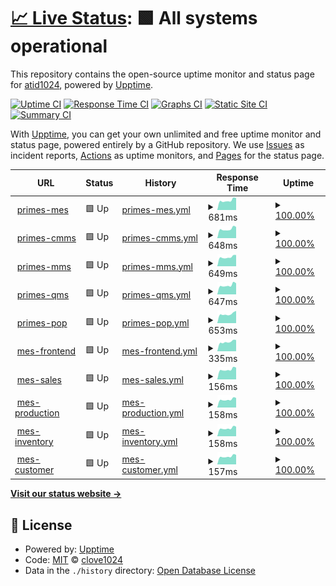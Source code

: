 # [📈 Live Status](https://atid1024.github.io/upptime): <!--live status--> **🟩 All systems operational**

This repository contains the open-source uptime monitor and status page for [atid1024](https://atid1024.github.io/upptime), powered by [Upptime](https://github.com/upptime/upptime).

[![Uptime CI](https://github.com/clove1024/upptime/workflows/Uptime%20CI/badge.svg)](https://github.com/clove1024/upptime/actions?query=workflow%3A%22Uptime+CI%22)
[![Response Time CI](https://github.com/clove1024/upptime/workflows/Response%20Time%20CI/badge.svg)](https://github.com/clove1024/upptime/actions?query=workflow%3A%22Response+Time+CI%22)
[![Graphs CI](https://github.com/clove1024/upptime/workflows/Graphs%20CI/badge.svg)](https://github.com/clove1024/upptime/actions?query=workflow%3A%22Graphs+CI%22)
[![Static Site CI](https://github.com/clove1024/upptime/workflows/Static%20Site%20CI/badge.svg)](https://github.com/clove1024/upptime/actions?query=workflow%3A%22Static+Site+CI%22)
[![Summary CI](https://github.com/clove1024/upptime/workflows/Summary%20CI/badge.svg)](https://github.com/clove1024/upptime/actions?query=workflow%3A%22Summary+CI%22)

With [Upptime](https://upptime.js.org), you can get your own unlimited and free uptime monitor and status page, powered entirely by a GitHub repository. We use [Issues](https://github.com/clove1024/upptime/issues) as incident reports, [Actions](https://github.com/clove1024/upptime/actions) as uptime monitors, and [Pages](https://clove1024.github.io/upptime) for the status page.

<!--start: status pages-->
<!-- This summary is generated by Upptime (https://github.com/upptime/upptime) -->
<!-- Do not edit this manually, your changes will be overwritten -->
<!-- prettier-ignore -->
| URL | Status | History | Response Time | Uptime |
| --- | ------ | ------- | ------------- | ------ |
| <img alt="" src="https://icons.duckduckgo.com/ip3/primes-mes.handymes.com.ico" height="13"> [primes-mes](https://primes-mes.handymes.com) | 🟩 Up | [primes-mes.yml](https://github.com/atid1024/primes-monitoring/commits/HEAD/history/primes-mes.yml) | <details><summary><img alt="Response time graph" src="./graphs/primes-mes/response-time-week.png" height="20"> 681ms</summary><br><a href="https://atid1024.github.io/primes-monitoring/history/primes-mes"><img alt="Response time 775" src="https://img.shields.io/endpoint?url=https%3A%2F%2Fraw.githubusercontent.com%2Fatid1024%2Fprimes-monitoring%2FHEAD%2Fapi%2Fprimes-mes%2Fresponse-time.json"></a><br><a href="https://atid1024.github.io/primes-monitoring/history/primes-mes"><img alt="24-hour response time 856" src="https://img.shields.io/endpoint?url=https%3A%2F%2Fraw.githubusercontent.com%2Fatid1024%2Fprimes-monitoring%2FHEAD%2Fapi%2Fprimes-mes%2Fresponse-time-day.json"></a><br><a href="https://atid1024.github.io/primes-monitoring/history/primes-mes"><img alt="7-day response time 681" src="https://img.shields.io/endpoint?url=https%3A%2F%2Fraw.githubusercontent.com%2Fatid1024%2Fprimes-monitoring%2FHEAD%2Fapi%2Fprimes-mes%2Fresponse-time-week.json"></a><br><a href="https://atid1024.github.io/primes-monitoring/history/primes-mes"><img alt="30-day response time 823" src="https://img.shields.io/endpoint?url=https%3A%2F%2Fraw.githubusercontent.com%2Fatid1024%2Fprimes-monitoring%2FHEAD%2Fapi%2Fprimes-mes%2Fresponse-time-month.json"></a><br><a href="https://atid1024.github.io/primes-monitoring/history/primes-mes"><img alt="1-year response time 775" src="https://img.shields.io/endpoint?url=https%3A%2F%2Fraw.githubusercontent.com%2Fatid1024%2Fprimes-monitoring%2FHEAD%2Fapi%2Fprimes-mes%2Fresponse-time-year.json"></a></details> | <details><summary><a href="https://atid1024.github.io/primes-monitoring/history/primes-mes">100.00%</a></summary><a href="https://atid1024.github.io/primes-monitoring/history/primes-mes"><img alt="All-time uptime 99.98%" src="https://img.shields.io/endpoint?url=https%3A%2F%2Fraw.githubusercontent.com%2Fatid1024%2Fprimes-monitoring%2FHEAD%2Fapi%2Fprimes-mes%2Fuptime.json"></a><br><a href="https://atid1024.github.io/primes-monitoring/history/primes-mes"><img alt="24-hour uptime 100.00%" src="https://img.shields.io/endpoint?url=https%3A%2F%2Fraw.githubusercontent.com%2Fatid1024%2Fprimes-monitoring%2FHEAD%2Fapi%2Fprimes-mes%2Fuptime-day.json"></a><br><a href="https://atid1024.github.io/primes-monitoring/history/primes-mes"><img alt="7-day uptime 100.00%" src="https://img.shields.io/endpoint?url=https%3A%2F%2Fraw.githubusercontent.com%2Fatid1024%2Fprimes-monitoring%2FHEAD%2Fapi%2Fprimes-mes%2Fuptime-week.json"></a><br><a href="https://atid1024.github.io/primes-monitoring/history/primes-mes"><img alt="30-day uptime 100.00%" src="https://img.shields.io/endpoint?url=https%3A%2F%2Fraw.githubusercontent.com%2Fatid1024%2Fprimes-monitoring%2FHEAD%2Fapi%2Fprimes-mes%2Fuptime-month.json"></a><br><a href="https://atid1024.github.io/primes-monitoring/history/primes-mes"><img alt="1-year uptime 99.98%" src="https://img.shields.io/endpoint?url=https%3A%2F%2Fraw.githubusercontent.com%2Fatid1024%2Fprimes-monitoring%2FHEAD%2Fapi%2Fprimes-mes%2Fuptime-year.json"></a></details>
| <img alt="" src="https://icons.duckduckgo.com/ip3/primes-cmms.handymes.com.ico" height="13"> [primes-cmms](https://primes-cmms.handymes.com) | 🟩 Up | [primes-cmms.yml](https://github.com/atid1024/primes-monitoring/commits/HEAD/history/primes-cmms.yml) | <details><summary><img alt="Response time graph" src="./graphs/primes-cmms/response-time-week.png" height="20"> 648ms</summary><br><a href="https://atid1024.github.io/primes-monitoring/history/primes-cmms"><img alt="Response time 760" src="https://img.shields.io/endpoint?url=https%3A%2F%2Fraw.githubusercontent.com%2Fatid1024%2Fprimes-monitoring%2FHEAD%2Fapi%2Fprimes-cmms%2Fresponse-time.json"></a><br><a href="https://atid1024.github.io/primes-monitoring/history/primes-cmms"><img alt="24-hour response time 796" src="https://img.shields.io/endpoint?url=https%3A%2F%2Fraw.githubusercontent.com%2Fatid1024%2Fprimes-monitoring%2FHEAD%2Fapi%2Fprimes-cmms%2Fresponse-time-day.json"></a><br><a href="https://atid1024.github.io/primes-monitoring/history/primes-cmms"><img alt="7-day response time 648" src="https://img.shields.io/endpoint?url=https%3A%2F%2Fraw.githubusercontent.com%2Fatid1024%2Fprimes-monitoring%2FHEAD%2Fapi%2Fprimes-cmms%2Fresponse-time-week.json"></a><br><a href="https://atid1024.github.io/primes-monitoring/history/primes-cmms"><img alt="30-day response time 704" src="https://img.shields.io/endpoint?url=https%3A%2F%2Fraw.githubusercontent.com%2Fatid1024%2Fprimes-monitoring%2FHEAD%2Fapi%2Fprimes-cmms%2Fresponse-time-month.json"></a><br><a href="https://atid1024.github.io/primes-monitoring/history/primes-cmms"><img alt="1-year response time 760" src="https://img.shields.io/endpoint?url=https%3A%2F%2Fraw.githubusercontent.com%2Fatid1024%2Fprimes-monitoring%2FHEAD%2Fapi%2Fprimes-cmms%2Fresponse-time-year.json"></a></details> | <details><summary><a href="https://atid1024.github.io/primes-monitoring/history/primes-cmms">100.00%</a></summary><a href="https://atid1024.github.io/primes-monitoring/history/primes-cmms"><img alt="All-time uptime 99.98%" src="https://img.shields.io/endpoint?url=https%3A%2F%2Fraw.githubusercontent.com%2Fatid1024%2Fprimes-monitoring%2FHEAD%2Fapi%2Fprimes-cmms%2Fuptime.json"></a><br><a href="https://atid1024.github.io/primes-monitoring/history/primes-cmms"><img alt="24-hour uptime 100.00%" src="https://img.shields.io/endpoint?url=https%3A%2F%2Fraw.githubusercontent.com%2Fatid1024%2Fprimes-monitoring%2FHEAD%2Fapi%2Fprimes-cmms%2Fuptime-day.json"></a><br><a href="https://atid1024.github.io/primes-monitoring/history/primes-cmms"><img alt="7-day uptime 100.00%" src="https://img.shields.io/endpoint?url=https%3A%2F%2Fraw.githubusercontent.com%2Fatid1024%2Fprimes-monitoring%2FHEAD%2Fapi%2Fprimes-cmms%2Fuptime-week.json"></a><br><a href="https://atid1024.github.io/primes-monitoring/history/primes-cmms"><img alt="30-day uptime 100.00%" src="https://img.shields.io/endpoint?url=https%3A%2F%2Fraw.githubusercontent.com%2Fatid1024%2Fprimes-monitoring%2FHEAD%2Fapi%2Fprimes-cmms%2Fuptime-month.json"></a><br><a href="https://atid1024.github.io/primes-monitoring/history/primes-cmms"><img alt="1-year uptime 99.98%" src="https://img.shields.io/endpoint?url=https%3A%2F%2Fraw.githubusercontent.com%2Fatid1024%2Fprimes-monitoring%2FHEAD%2Fapi%2Fprimes-cmms%2Fuptime-year.json"></a></details>
| <img alt="" src="https://icons.duckduckgo.com/ip3/primes-mms.handymes.com.ico" height="13"> [primes-mms](https://primes-mms.handymes.com) | 🟩 Up | [primes-mms.yml](https://github.com/atid1024/primes-monitoring/commits/HEAD/history/primes-mms.yml) | <details><summary><img alt="Response time graph" src="./graphs/primes-mms/response-time-week.png" height="20"> 649ms</summary><br><a href="https://atid1024.github.io/primes-monitoring/history/primes-mms"><img alt="Response time 748" src="https://img.shields.io/endpoint?url=https%3A%2F%2Fraw.githubusercontent.com%2Fatid1024%2Fprimes-monitoring%2FHEAD%2Fapi%2Fprimes-mms%2Fresponse-time.json"></a><br><a href="https://atid1024.github.io/primes-monitoring/history/primes-mms"><img alt="24-hour response time 801" src="https://img.shields.io/endpoint?url=https%3A%2F%2Fraw.githubusercontent.com%2Fatid1024%2Fprimes-monitoring%2FHEAD%2Fapi%2Fprimes-mms%2Fresponse-time-day.json"></a><br><a href="https://atid1024.github.io/primes-monitoring/history/primes-mms"><img alt="7-day response time 649" src="https://img.shields.io/endpoint?url=https%3A%2F%2Fraw.githubusercontent.com%2Fatid1024%2Fprimes-monitoring%2FHEAD%2Fapi%2Fprimes-mms%2Fresponse-time-week.json"></a><br><a href="https://atid1024.github.io/primes-monitoring/history/primes-mms"><img alt="30-day response time 705" src="https://img.shields.io/endpoint?url=https%3A%2F%2Fraw.githubusercontent.com%2Fatid1024%2Fprimes-monitoring%2FHEAD%2Fapi%2Fprimes-mms%2Fresponse-time-month.json"></a><br><a href="https://atid1024.github.io/primes-monitoring/history/primes-mms"><img alt="1-year response time 748" src="https://img.shields.io/endpoint?url=https%3A%2F%2Fraw.githubusercontent.com%2Fatid1024%2Fprimes-monitoring%2FHEAD%2Fapi%2Fprimes-mms%2Fresponse-time-year.json"></a></details> | <details><summary><a href="https://atid1024.github.io/primes-monitoring/history/primes-mms">100.00%</a></summary><a href="https://atid1024.github.io/primes-monitoring/history/primes-mms"><img alt="All-time uptime 99.98%" src="https://img.shields.io/endpoint?url=https%3A%2F%2Fraw.githubusercontent.com%2Fatid1024%2Fprimes-monitoring%2FHEAD%2Fapi%2Fprimes-mms%2Fuptime.json"></a><br><a href="https://atid1024.github.io/primes-monitoring/history/primes-mms"><img alt="24-hour uptime 100.00%" src="https://img.shields.io/endpoint?url=https%3A%2F%2Fraw.githubusercontent.com%2Fatid1024%2Fprimes-monitoring%2FHEAD%2Fapi%2Fprimes-mms%2Fuptime-day.json"></a><br><a href="https://atid1024.github.io/primes-monitoring/history/primes-mms"><img alt="7-day uptime 100.00%" src="https://img.shields.io/endpoint?url=https%3A%2F%2Fraw.githubusercontent.com%2Fatid1024%2Fprimes-monitoring%2FHEAD%2Fapi%2Fprimes-mms%2Fuptime-week.json"></a><br><a href="https://atid1024.github.io/primes-monitoring/history/primes-mms"><img alt="30-day uptime 100.00%" src="https://img.shields.io/endpoint?url=https%3A%2F%2Fraw.githubusercontent.com%2Fatid1024%2Fprimes-monitoring%2FHEAD%2Fapi%2Fprimes-mms%2Fuptime-month.json"></a><br><a href="https://atid1024.github.io/primes-monitoring/history/primes-mms"><img alt="1-year uptime 99.98%" src="https://img.shields.io/endpoint?url=https%3A%2F%2Fraw.githubusercontent.com%2Fatid1024%2Fprimes-monitoring%2FHEAD%2Fapi%2Fprimes-mms%2Fuptime-year.json"></a></details>
| <img alt="" src="https://icons.duckduckgo.com/ip3/primes-qms.handymes.com.ico" height="13"> [primes-qms](https://primes-qms.handymes.com) | 🟩 Up | [primes-qms.yml](https://github.com/atid1024/primes-monitoring/commits/HEAD/history/primes-qms.yml) | <details><summary><img alt="Response time graph" src="./graphs/primes-qms/response-time-week.png" height="20"> 647ms</summary><br><a href="https://atid1024.github.io/primes-monitoring/history/primes-qms"><img alt="Response time 740" src="https://img.shields.io/endpoint?url=https%3A%2F%2Fraw.githubusercontent.com%2Fatid1024%2Fprimes-monitoring%2FHEAD%2Fapi%2Fprimes-qms%2Fresponse-time.json"></a><br><a href="https://atid1024.github.io/primes-monitoring/history/primes-qms"><img alt="24-hour response time 789" src="https://img.shields.io/endpoint?url=https%3A%2F%2Fraw.githubusercontent.com%2Fatid1024%2Fprimes-monitoring%2FHEAD%2Fapi%2Fprimes-qms%2Fresponse-time-day.json"></a><br><a href="https://atid1024.github.io/primes-monitoring/history/primes-qms"><img alt="7-day response time 647" src="https://img.shields.io/endpoint?url=https%3A%2F%2Fraw.githubusercontent.com%2Fatid1024%2Fprimes-monitoring%2FHEAD%2Fapi%2Fprimes-qms%2Fresponse-time-week.json"></a><br><a href="https://atid1024.github.io/primes-monitoring/history/primes-qms"><img alt="30-day response time 695" src="https://img.shields.io/endpoint?url=https%3A%2F%2Fraw.githubusercontent.com%2Fatid1024%2Fprimes-monitoring%2FHEAD%2Fapi%2Fprimes-qms%2Fresponse-time-month.json"></a><br><a href="https://atid1024.github.io/primes-monitoring/history/primes-qms"><img alt="1-year response time 740" src="https://img.shields.io/endpoint?url=https%3A%2F%2Fraw.githubusercontent.com%2Fatid1024%2Fprimes-monitoring%2FHEAD%2Fapi%2Fprimes-qms%2Fresponse-time-year.json"></a></details> | <details><summary><a href="https://atid1024.github.io/primes-monitoring/history/primes-qms">100.00%</a></summary><a href="https://atid1024.github.io/primes-monitoring/history/primes-qms"><img alt="All-time uptime 99.98%" src="https://img.shields.io/endpoint?url=https%3A%2F%2Fraw.githubusercontent.com%2Fatid1024%2Fprimes-monitoring%2FHEAD%2Fapi%2Fprimes-qms%2Fuptime.json"></a><br><a href="https://atid1024.github.io/primes-monitoring/history/primes-qms"><img alt="24-hour uptime 100.00%" src="https://img.shields.io/endpoint?url=https%3A%2F%2Fraw.githubusercontent.com%2Fatid1024%2Fprimes-monitoring%2FHEAD%2Fapi%2Fprimes-qms%2Fuptime-day.json"></a><br><a href="https://atid1024.github.io/primes-monitoring/history/primes-qms"><img alt="7-day uptime 100.00%" src="https://img.shields.io/endpoint?url=https%3A%2F%2Fraw.githubusercontent.com%2Fatid1024%2Fprimes-monitoring%2FHEAD%2Fapi%2Fprimes-qms%2Fuptime-week.json"></a><br><a href="https://atid1024.github.io/primes-monitoring/history/primes-qms"><img alt="30-day uptime 100.00%" src="https://img.shields.io/endpoint?url=https%3A%2F%2Fraw.githubusercontent.com%2Fatid1024%2Fprimes-monitoring%2FHEAD%2Fapi%2Fprimes-qms%2Fuptime-month.json"></a><br><a href="https://atid1024.github.io/primes-monitoring/history/primes-qms"><img alt="1-year uptime 99.98%" src="https://img.shields.io/endpoint?url=https%3A%2F%2Fraw.githubusercontent.com%2Fatid1024%2Fprimes-monitoring%2FHEAD%2Fapi%2Fprimes-qms%2Fuptime-year.json"></a></details>
| <img alt="" src="https://icons.duckduckgo.com/ip3/primes-pop.handymes.com.ico" height="13"> [primes-pop](https://primes-pop.handymes.com) | 🟩 Up | [primes-pop.yml](https://github.com/atid1024/primes-monitoring/commits/HEAD/history/primes-pop.yml) | <details><summary><img alt="Response time graph" src="./graphs/primes-pop/response-time-week.png" height="20"> 653ms</summary><br><a href="https://atid1024.github.io/primes-monitoring/history/primes-pop"><img alt="Response time 736" src="https://img.shields.io/endpoint?url=https%3A%2F%2Fraw.githubusercontent.com%2Fatid1024%2Fprimes-monitoring%2FHEAD%2Fapi%2Fprimes-pop%2Fresponse-time.json"></a><br><a href="https://atid1024.github.io/primes-monitoring/history/primes-pop"><img alt="24-hour response time 875" src="https://img.shields.io/endpoint?url=https%3A%2F%2Fraw.githubusercontent.com%2Fatid1024%2Fprimes-monitoring%2FHEAD%2Fapi%2Fprimes-pop%2Fresponse-time-day.json"></a><br><a href="https://atid1024.github.io/primes-monitoring/history/primes-pop"><img alt="7-day response time 653" src="https://img.shields.io/endpoint?url=https%3A%2F%2Fraw.githubusercontent.com%2Fatid1024%2Fprimes-monitoring%2FHEAD%2Fapi%2Fprimes-pop%2Fresponse-time-week.json"></a><br><a href="https://atid1024.github.io/primes-monitoring/history/primes-pop"><img alt="30-day response time 692" src="https://img.shields.io/endpoint?url=https%3A%2F%2Fraw.githubusercontent.com%2Fatid1024%2Fprimes-monitoring%2FHEAD%2Fapi%2Fprimes-pop%2Fresponse-time-month.json"></a><br><a href="https://atid1024.github.io/primes-monitoring/history/primes-pop"><img alt="1-year response time 736" src="https://img.shields.io/endpoint?url=https%3A%2F%2Fraw.githubusercontent.com%2Fatid1024%2Fprimes-monitoring%2FHEAD%2Fapi%2Fprimes-pop%2Fresponse-time-year.json"></a></details> | <details><summary><a href="https://atid1024.github.io/primes-monitoring/history/primes-pop">100.00%</a></summary><a href="https://atid1024.github.io/primes-monitoring/history/primes-pop"><img alt="All-time uptime 99.98%" src="https://img.shields.io/endpoint?url=https%3A%2F%2Fraw.githubusercontent.com%2Fatid1024%2Fprimes-monitoring%2FHEAD%2Fapi%2Fprimes-pop%2Fuptime.json"></a><br><a href="https://atid1024.github.io/primes-monitoring/history/primes-pop"><img alt="24-hour uptime 100.00%" src="https://img.shields.io/endpoint?url=https%3A%2F%2Fraw.githubusercontent.com%2Fatid1024%2Fprimes-monitoring%2FHEAD%2Fapi%2Fprimes-pop%2Fuptime-day.json"></a><br><a href="https://atid1024.github.io/primes-monitoring/history/primes-pop"><img alt="7-day uptime 100.00%" src="https://img.shields.io/endpoint?url=https%3A%2F%2Fraw.githubusercontent.com%2Fatid1024%2Fprimes-monitoring%2FHEAD%2Fapi%2Fprimes-pop%2Fuptime-week.json"></a><br><a href="https://atid1024.github.io/primes-monitoring/history/primes-pop"><img alt="30-day uptime 100.00%" src="https://img.shields.io/endpoint?url=https%3A%2F%2Fraw.githubusercontent.com%2Fatid1024%2Fprimes-monitoring%2FHEAD%2Fapi%2Fprimes-pop%2Fuptime-month.json"></a><br><a href="https://atid1024.github.io/primes-monitoring/history/primes-pop"><img alt="1-year uptime 99.98%" src="https://img.shields.io/endpoint?url=https%3A%2F%2Fraw.githubusercontent.com%2Fatid1024%2Fprimes-monitoring%2FHEAD%2Fapi%2Fprimes-pop%2Fuptime-year.json"></a></details>
| <img alt="" src="https://icons.duckduckgo.com/ip3/mes.handymes.com.ico" height="13"> [mes-frontend](http://mes.handymes.com/) | 🟩 Up | [mes-frontend.yml](https://github.com/atid1024/primes-monitoring/commits/HEAD/history/mes-frontend.yml) | <details><summary><img alt="Response time graph" src="./graphs/mes-frontend/response-time-week.png" height="20"> 335ms</summary><br><a href="https://atid1024.github.io/primes-monitoring/history/mes-frontend"><img alt="Response time 384" src="https://img.shields.io/endpoint?url=https%3A%2F%2Fraw.githubusercontent.com%2Fatid1024%2Fprimes-monitoring%2FHEAD%2Fapi%2Fmes-frontend%2Fresponse-time.json"></a><br><a href="https://atid1024.github.io/primes-monitoring/history/mes-frontend"><img alt="24-hour response time 400" src="https://img.shields.io/endpoint?url=https%3A%2F%2Fraw.githubusercontent.com%2Fatid1024%2Fprimes-monitoring%2FHEAD%2Fapi%2Fmes-frontend%2Fresponse-time-day.json"></a><br><a href="https://atid1024.github.io/primes-monitoring/history/mes-frontend"><img alt="7-day response time 335" src="https://img.shields.io/endpoint?url=https%3A%2F%2Fraw.githubusercontent.com%2Fatid1024%2Fprimes-monitoring%2FHEAD%2Fapi%2Fmes-frontend%2Fresponse-time-week.json"></a><br><a href="https://atid1024.github.io/primes-monitoring/history/mes-frontend"><img alt="30-day response time 359" src="https://img.shields.io/endpoint?url=https%3A%2F%2Fraw.githubusercontent.com%2Fatid1024%2Fprimes-monitoring%2FHEAD%2Fapi%2Fmes-frontend%2Fresponse-time-month.json"></a><br><a href="https://atid1024.github.io/primes-monitoring/history/mes-frontend"><img alt="1-year response time 384" src="https://img.shields.io/endpoint?url=https%3A%2F%2Fraw.githubusercontent.com%2Fatid1024%2Fprimes-monitoring%2FHEAD%2Fapi%2Fmes-frontend%2Fresponse-time-year.json"></a></details> | <details><summary><a href="https://atid1024.github.io/primes-monitoring/history/mes-frontend">100.00%</a></summary><a href="https://atid1024.github.io/primes-monitoring/history/mes-frontend"><img alt="All-time uptime 100.00%" src="https://img.shields.io/endpoint?url=https%3A%2F%2Fraw.githubusercontent.com%2Fatid1024%2Fprimes-monitoring%2FHEAD%2Fapi%2Fmes-frontend%2Fuptime.json"></a><br><a href="https://atid1024.github.io/primes-monitoring/history/mes-frontend"><img alt="24-hour uptime 100.00%" src="https://img.shields.io/endpoint?url=https%3A%2F%2Fraw.githubusercontent.com%2Fatid1024%2Fprimes-monitoring%2FHEAD%2Fapi%2Fmes-frontend%2Fuptime-day.json"></a><br><a href="https://atid1024.github.io/primes-monitoring/history/mes-frontend"><img alt="7-day uptime 100.00%" src="https://img.shields.io/endpoint?url=https%3A%2F%2Fraw.githubusercontent.com%2Fatid1024%2Fprimes-monitoring%2FHEAD%2Fapi%2Fmes-frontend%2Fuptime-week.json"></a><br><a href="https://atid1024.github.io/primes-monitoring/history/mes-frontend"><img alt="30-day uptime 100.00%" src="https://img.shields.io/endpoint?url=https%3A%2F%2Fraw.githubusercontent.com%2Fatid1024%2Fprimes-monitoring%2FHEAD%2Fapi%2Fmes-frontend%2Fuptime-month.json"></a><br><a href="https://atid1024.github.io/primes-monitoring/history/mes-frontend"><img alt="1-year uptime 100.00%" src="https://img.shields.io/endpoint?url=https%3A%2F%2Fraw.githubusercontent.com%2Fatid1024%2Fprimes-monitoring%2FHEAD%2Fapi%2Fmes-frontend%2Fuptime-year.json"></a></details>
| <img alt="" src="https://icons.duckduckgo.com/ip3/mes.handymes.com.ico" height="13"> [mes-sales](http://mes.handymes.com/sales) | 🟩 Up | [mes-sales.yml](https://github.com/atid1024/primes-monitoring/commits/HEAD/history/mes-sales.yml) | <details><summary><img alt="Response time graph" src="./graphs/mes-sales/response-time-week.png" height="20"> 156ms</summary><br><a href="https://atid1024.github.io/primes-monitoring/history/mes-sales"><img alt="Response time 175" src="https://img.shields.io/endpoint?url=https%3A%2F%2Fraw.githubusercontent.com%2Fatid1024%2Fprimes-monitoring%2FHEAD%2Fapi%2Fmes-sales%2Fresponse-time.json"></a><br><a href="https://atid1024.github.io/primes-monitoring/history/mes-sales"><img alt="24-hour response time 187" src="https://img.shields.io/endpoint?url=https%3A%2F%2Fraw.githubusercontent.com%2Fatid1024%2Fprimes-monitoring%2FHEAD%2Fapi%2Fmes-sales%2Fresponse-time-day.json"></a><br><a href="https://atid1024.github.io/primes-monitoring/history/mes-sales"><img alt="7-day response time 156" src="https://img.shields.io/endpoint?url=https%3A%2F%2Fraw.githubusercontent.com%2Fatid1024%2Fprimes-monitoring%2FHEAD%2Fapi%2Fmes-sales%2Fresponse-time-week.json"></a><br><a href="https://atid1024.github.io/primes-monitoring/history/mes-sales"><img alt="30-day response time 170" src="https://img.shields.io/endpoint?url=https%3A%2F%2Fraw.githubusercontent.com%2Fatid1024%2Fprimes-monitoring%2FHEAD%2Fapi%2Fmes-sales%2Fresponse-time-month.json"></a><br><a href="https://atid1024.github.io/primes-monitoring/history/mes-sales"><img alt="1-year response time 175" src="https://img.shields.io/endpoint?url=https%3A%2F%2Fraw.githubusercontent.com%2Fatid1024%2Fprimes-monitoring%2FHEAD%2Fapi%2Fmes-sales%2Fresponse-time-year.json"></a></details> | <details><summary><a href="https://atid1024.github.io/primes-monitoring/history/mes-sales">100.00%</a></summary><a href="https://atid1024.github.io/primes-monitoring/history/mes-sales"><img alt="All-time uptime 100.00%" src="https://img.shields.io/endpoint?url=https%3A%2F%2Fraw.githubusercontent.com%2Fatid1024%2Fprimes-monitoring%2FHEAD%2Fapi%2Fmes-sales%2Fuptime.json"></a><br><a href="https://atid1024.github.io/primes-monitoring/history/mes-sales"><img alt="24-hour uptime 100.00%" src="https://img.shields.io/endpoint?url=https%3A%2F%2Fraw.githubusercontent.com%2Fatid1024%2Fprimes-monitoring%2FHEAD%2Fapi%2Fmes-sales%2Fuptime-day.json"></a><br><a href="https://atid1024.github.io/primes-monitoring/history/mes-sales"><img alt="7-day uptime 100.00%" src="https://img.shields.io/endpoint?url=https%3A%2F%2Fraw.githubusercontent.com%2Fatid1024%2Fprimes-monitoring%2FHEAD%2Fapi%2Fmes-sales%2Fuptime-week.json"></a><br><a href="https://atid1024.github.io/primes-monitoring/history/mes-sales"><img alt="30-day uptime 100.00%" src="https://img.shields.io/endpoint?url=https%3A%2F%2Fraw.githubusercontent.com%2Fatid1024%2Fprimes-monitoring%2FHEAD%2Fapi%2Fmes-sales%2Fuptime-month.json"></a><br><a href="https://atid1024.github.io/primes-monitoring/history/mes-sales"><img alt="1-year uptime 100.00%" src="https://img.shields.io/endpoint?url=https%3A%2F%2Fraw.githubusercontent.com%2Fatid1024%2Fprimes-monitoring%2FHEAD%2Fapi%2Fmes-sales%2Fuptime-year.json"></a></details>
| <img alt="" src="https://icons.duckduckgo.com/ip3/mes.handymes.com.ico" height="13"> [mes-production](http://mes.handymes.com/productions) | 🟩 Up | [mes-production.yml](https://github.com/atid1024/primes-monitoring/commits/HEAD/history/mes-production.yml) | <details><summary><img alt="Response time graph" src="./graphs/mes-production/response-time-week.png" height="20"> 158ms</summary><br><a href="https://atid1024.github.io/primes-monitoring/history/mes-production"><img alt="Response time 179" src="https://img.shields.io/endpoint?url=https%3A%2F%2Fraw.githubusercontent.com%2Fatid1024%2Fprimes-monitoring%2FHEAD%2Fapi%2Fmes-production%2Fresponse-time.json"></a><br><a href="https://atid1024.github.io/primes-monitoring/history/mes-production"><img alt="24-hour response time 189" src="https://img.shields.io/endpoint?url=https%3A%2F%2Fraw.githubusercontent.com%2Fatid1024%2Fprimes-monitoring%2FHEAD%2Fapi%2Fmes-production%2Fresponse-time-day.json"></a><br><a href="https://atid1024.github.io/primes-monitoring/history/mes-production"><img alt="7-day response time 158" src="https://img.shields.io/endpoint?url=https%3A%2F%2Fraw.githubusercontent.com%2Fatid1024%2Fprimes-monitoring%2FHEAD%2Fapi%2Fmes-production%2Fresponse-time-week.json"></a><br><a href="https://atid1024.github.io/primes-monitoring/history/mes-production"><img alt="30-day response time 171" src="https://img.shields.io/endpoint?url=https%3A%2F%2Fraw.githubusercontent.com%2Fatid1024%2Fprimes-monitoring%2FHEAD%2Fapi%2Fmes-production%2Fresponse-time-month.json"></a><br><a href="https://atid1024.github.io/primes-monitoring/history/mes-production"><img alt="1-year response time 179" src="https://img.shields.io/endpoint?url=https%3A%2F%2Fraw.githubusercontent.com%2Fatid1024%2Fprimes-monitoring%2FHEAD%2Fapi%2Fmes-production%2Fresponse-time-year.json"></a></details> | <details><summary><a href="https://atid1024.github.io/primes-monitoring/history/mes-production">100.00%</a></summary><a href="https://atid1024.github.io/primes-monitoring/history/mes-production"><img alt="All-time uptime 100.00%" src="https://img.shields.io/endpoint?url=https%3A%2F%2Fraw.githubusercontent.com%2Fatid1024%2Fprimes-monitoring%2FHEAD%2Fapi%2Fmes-production%2Fuptime.json"></a><br><a href="https://atid1024.github.io/primes-monitoring/history/mes-production"><img alt="24-hour uptime 100.00%" src="https://img.shields.io/endpoint?url=https%3A%2F%2Fraw.githubusercontent.com%2Fatid1024%2Fprimes-monitoring%2FHEAD%2Fapi%2Fmes-production%2Fuptime-day.json"></a><br><a href="https://atid1024.github.io/primes-monitoring/history/mes-production"><img alt="7-day uptime 100.00%" src="https://img.shields.io/endpoint?url=https%3A%2F%2Fraw.githubusercontent.com%2Fatid1024%2Fprimes-monitoring%2FHEAD%2Fapi%2Fmes-production%2Fuptime-week.json"></a><br><a href="https://atid1024.github.io/primes-monitoring/history/mes-production"><img alt="30-day uptime 100.00%" src="https://img.shields.io/endpoint?url=https%3A%2F%2Fraw.githubusercontent.com%2Fatid1024%2Fprimes-monitoring%2FHEAD%2Fapi%2Fmes-production%2Fuptime-month.json"></a><br><a href="https://atid1024.github.io/primes-monitoring/history/mes-production"><img alt="1-year uptime 100.00%" src="https://img.shields.io/endpoint?url=https%3A%2F%2Fraw.githubusercontent.com%2Fatid1024%2Fprimes-monitoring%2FHEAD%2Fapi%2Fmes-production%2Fuptime-year.json"></a></details>
| <img alt="" src="https://icons.duckduckgo.com/ip3/mes.handymes.com.ico" height="13"> [mes-inventory](http://mes.handymes.com/inventories) | 🟩 Up | [mes-inventory.yml](https://github.com/atid1024/primes-monitoring/commits/HEAD/history/mes-inventory.yml) | <details><summary><img alt="Response time graph" src="./graphs/mes-inventory/response-time-week.png" height="20"> 158ms</summary><br><a href="https://atid1024.github.io/primes-monitoring/history/mes-inventory"><img alt="Response time 176" src="https://img.shields.io/endpoint?url=https%3A%2F%2Fraw.githubusercontent.com%2Fatid1024%2Fprimes-monitoring%2FHEAD%2Fapi%2Fmes-inventory%2Fresponse-time.json"></a><br><a href="https://atid1024.github.io/primes-monitoring/history/mes-inventory"><img alt="24-hour response time 189" src="https://img.shields.io/endpoint?url=https%3A%2F%2Fraw.githubusercontent.com%2Fatid1024%2Fprimes-monitoring%2FHEAD%2Fapi%2Fmes-inventory%2Fresponse-time-day.json"></a><br><a href="https://atid1024.github.io/primes-monitoring/history/mes-inventory"><img alt="7-day response time 158" src="https://img.shields.io/endpoint?url=https%3A%2F%2Fraw.githubusercontent.com%2Fatid1024%2Fprimes-monitoring%2FHEAD%2Fapi%2Fmes-inventory%2Fresponse-time-week.json"></a><br><a href="https://atid1024.github.io/primes-monitoring/history/mes-inventory"><img alt="30-day response time 172" src="https://img.shields.io/endpoint?url=https%3A%2F%2Fraw.githubusercontent.com%2Fatid1024%2Fprimes-monitoring%2FHEAD%2Fapi%2Fmes-inventory%2Fresponse-time-month.json"></a><br><a href="https://atid1024.github.io/primes-monitoring/history/mes-inventory"><img alt="1-year response time 176" src="https://img.shields.io/endpoint?url=https%3A%2F%2Fraw.githubusercontent.com%2Fatid1024%2Fprimes-monitoring%2FHEAD%2Fapi%2Fmes-inventory%2Fresponse-time-year.json"></a></details> | <details><summary><a href="https://atid1024.github.io/primes-monitoring/history/mes-inventory">100.00%</a></summary><a href="https://atid1024.github.io/primes-monitoring/history/mes-inventory"><img alt="All-time uptime 100.00%" src="https://img.shields.io/endpoint?url=https%3A%2F%2Fraw.githubusercontent.com%2Fatid1024%2Fprimes-monitoring%2FHEAD%2Fapi%2Fmes-inventory%2Fuptime.json"></a><br><a href="https://atid1024.github.io/primes-monitoring/history/mes-inventory"><img alt="24-hour uptime 100.00%" src="https://img.shields.io/endpoint?url=https%3A%2F%2Fraw.githubusercontent.com%2Fatid1024%2Fprimes-monitoring%2FHEAD%2Fapi%2Fmes-inventory%2Fuptime-day.json"></a><br><a href="https://atid1024.github.io/primes-monitoring/history/mes-inventory"><img alt="7-day uptime 100.00%" src="https://img.shields.io/endpoint?url=https%3A%2F%2Fraw.githubusercontent.com%2Fatid1024%2Fprimes-monitoring%2FHEAD%2Fapi%2Fmes-inventory%2Fuptime-week.json"></a><br><a href="https://atid1024.github.io/primes-monitoring/history/mes-inventory"><img alt="30-day uptime 100.00%" src="https://img.shields.io/endpoint?url=https%3A%2F%2Fraw.githubusercontent.com%2Fatid1024%2Fprimes-monitoring%2FHEAD%2Fapi%2Fmes-inventory%2Fuptime-month.json"></a><br><a href="https://atid1024.github.io/primes-monitoring/history/mes-inventory"><img alt="1-year uptime 100.00%" src="https://img.shields.io/endpoint?url=https%3A%2F%2Fraw.githubusercontent.com%2Fatid1024%2Fprimes-monitoring%2FHEAD%2Fapi%2Fmes-inventory%2Fuptime-year.json"></a></details>
| <img alt="" src="https://icons.duckduckgo.com/ip3/mes.handymes.com.ico" height="13"> [mes-customer](http://mes.handymes.com/customers) | 🟩 Up | [mes-customer.yml](https://github.com/atid1024/primes-monitoring/commits/HEAD/history/mes-customer.yml) | <details><summary><img alt="Response time graph" src="./graphs/mes-customer/response-time-week.png" height="20"> 157ms</summary><br><a href="https://atid1024.github.io/primes-monitoring/history/mes-customer"><img alt="Response time 176" src="https://img.shields.io/endpoint?url=https%3A%2F%2Fraw.githubusercontent.com%2Fatid1024%2Fprimes-monitoring%2FHEAD%2Fapi%2Fmes-customer%2Fresponse-time.json"></a><br><a href="https://atid1024.github.io/primes-monitoring/history/mes-customer"><img alt="24-hour response time 188" src="https://img.shields.io/endpoint?url=https%3A%2F%2Fraw.githubusercontent.com%2Fatid1024%2Fprimes-monitoring%2FHEAD%2Fapi%2Fmes-customer%2Fresponse-time-day.json"></a><br><a href="https://atid1024.github.io/primes-monitoring/history/mes-customer"><img alt="7-day response time 157" src="https://img.shields.io/endpoint?url=https%3A%2F%2Fraw.githubusercontent.com%2Fatid1024%2Fprimes-monitoring%2FHEAD%2Fapi%2Fmes-customer%2Fresponse-time-week.json"></a><br><a href="https://atid1024.github.io/primes-monitoring/history/mes-customer"><img alt="30-day response time 170" src="https://img.shields.io/endpoint?url=https%3A%2F%2Fraw.githubusercontent.com%2Fatid1024%2Fprimes-monitoring%2FHEAD%2Fapi%2Fmes-customer%2Fresponse-time-month.json"></a><br><a href="https://atid1024.github.io/primes-monitoring/history/mes-customer"><img alt="1-year response time 176" src="https://img.shields.io/endpoint?url=https%3A%2F%2Fraw.githubusercontent.com%2Fatid1024%2Fprimes-monitoring%2FHEAD%2Fapi%2Fmes-customer%2Fresponse-time-year.json"></a></details> | <details><summary><a href="https://atid1024.github.io/primes-monitoring/history/mes-customer">100.00%</a></summary><a href="https://atid1024.github.io/primes-monitoring/history/mes-customer"><img alt="All-time uptime 100.00%" src="https://img.shields.io/endpoint?url=https%3A%2F%2Fraw.githubusercontent.com%2Fatid1024%2Fprimes-monitoring%2FHEAD%2Fapi%2Fmes-customer%2Fuptime.json"></a><br><a href="https://atid1024.github.io/primes-monitoring/history/mes-customer"><img alt="24-hour uptime 100.00%" src="https://img.shields.io/endpoint?url=https%3A%2F%2Fraw.githubusercontent.com%2Fatid1024%2Fprimes-monitoring%2FHEAD%2Fapi%2Fmes-customer%2Fuptime-day.json"></a><br><a href="https://atid1024.github.io/primes-monitoring/history/mes-customer"><img alt="7-day uptime 100.00%" src="https://img.shields.io/endpoint?url=https%3A%2F%2Fraw.githubusercontent.com%2Fatid1024%2Fprimes-monitoring%2FHEAD%2Fapi%2Fmes-customer%2Fuptime-week.json"></a><br><a href="https://atid1024.github.io/primes-monitoring/history/mes-customer"><img alt="30-day uptime 100.00%" src="https://img.shields.io/endpoint?url=https%3A%2F%2Fraw.githubusercontent.com%2Fatid1024%2Fprimes-monitoring%2FHEAD%2Fapi%2Fmes-customer%2Fuptime-month.json"></a><br><a href="https://atid1024.github.io/primes-monitoring/history/mes-customer"><img alt="1-year uptime 100.00%" src="https://img.shields.io/endpoint?url=https%3A%2F%2Fraw.githubusercontent.com%2Fatid1024%2Fprimes-monitoring%2FHEAD%2Fapi%2Fmes-customer%2Fuptime-year.json"></a></details>

<!--end: status pages-->

[**Visit our status website →**](https://atid1024.github.io/primes-monitoring)

## 📄 License

- Powered by: [Upptime](https://github.com/upptime/upptime)
- Code: [MIT](./LICENSE) © [clove1024](https://atid1024.github.io/primes-monitoring)
- Data in the `./history` directory: [Open Database License](https://opendatacommons.org/licenses/odbl/1-0/)
